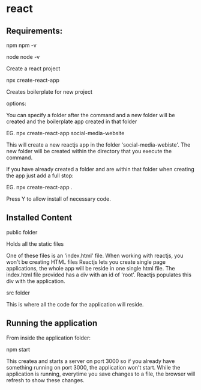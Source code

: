 # react

## Requirements:

npm
npm -v

node
node -v

Create a react project

npx create-react-app

Creates boilerplate for new project

options:

You can specify a folder after the command and a new folder will be created and the boilerplate app created in that folder

EG.
npx create-react-app social-media-website

This will create a new reactjs app in the folder 'social-media-webiste'.
The new folder will be created within the directory that you execute the command.

If you have already created a folder and are within that folder when creating the app just add a full stop:

EG.
npx create-react-app .

Press Y to allow install of necessary code.


## Installed Content

public folder

Holds all the static files

One of these files is an 'index.html' file.
When working with reactjs, you won't be creating HTML files
Reactjs lets you create single page applications, the whole app will be reside in one single html file.
The index.html file provided has a div with an id of 'root'. Reactjs populates this div with the application.

src folder

This is where all the code for the application will reside.

## Running the application

From inside the application folder:

npm start

This createa and starts a server on port 3000 so if you already have something running on port 3000, the application won't start.
While the application is running, everytime you save changes to a file, the browser will refresh to show these changes.